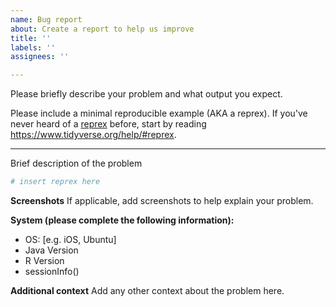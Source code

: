 ```yaml
---
name: Bug report
about: Create a report to help us improve
title: ''
labels: ''
assignees: ''

---
```



Please briefly describe your problem and what output you expect.

Please include a minimal reproducible example (AKA a reprex). If you've never heard of a [reprex](http://reprex.tidyverse.org/) before, start by reading <https://www.tidyverse.org/help/#reprex>.

---

Brief description of the problem

```r
# insert reprex here
```


**Screenshots**
If applicable, add screenshots to help explain your problem.

**System (please complete the following information):**
 - OS: [e.g. iOS, Ubuntu]
 - Java Version
 - R Version
 - sessionInfo()

**Additional context**
Add any other context about the problem here.

